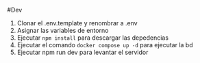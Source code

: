 #Dev

1. Clonar el .env.template y renombrar a .env
2. Asignar las variables de entorno
3. Ejecutar `npm install` para descargar las depedencias
4. Ejecutar el comando `docker compose up -d` para ejecutar la bd
5. Ejecutar npm run dev para levantar el servidor
